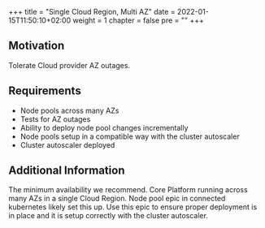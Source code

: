 +++
title = "Single Cloud Region, Multi AZ"
date = 2022-01-15T11:50:10+02:00
weight = 1
chapter = false
pre = "<b></b>"
+++

## Motivation
Tolerate Cloud provider AZ outages.

## Requirements
* Node pools across many AZs
* Tests for AZ outages
* Ability to deploy node pool changes incrementally
* Node pools setup in a compatible way with the cluster autoscaler
* Cluster autoscaler deployed

## Additional Information
The minimum availability we recommend. Core Platform running across many AZs in a single Cloud Region. Node pool epic in connected kubernetes likely set this up. Use this epic to ensure proper deployment is in place and it is setup correctly with the cluster autoscaler.



